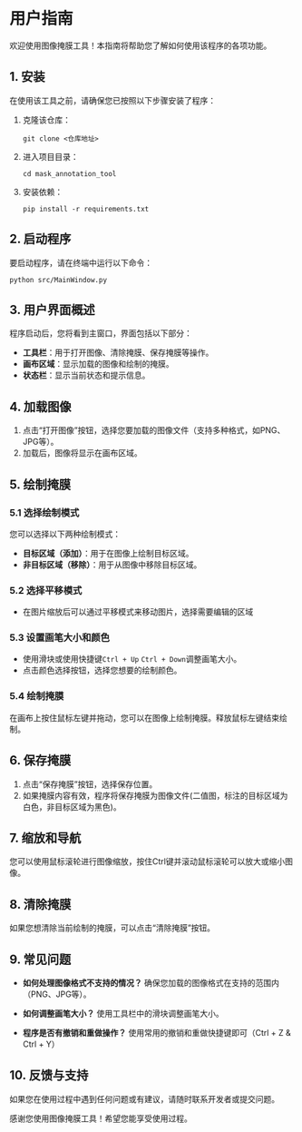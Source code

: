 # 用户指南

欢迎使用图像掩膜工具！本指南将帮助您了解如何使用该程序的各项功能。

## 1. 安装

在使用该工具之前，请确保您已按照以下步骤安装了程序：

1. 克隆该仓库：
   ```
   git clone <仓库地址>
   ```

2. 进入项目目录：
   ```
   cd mask_annotation_tool
   ```

3. 安装依赖：
   ```
   pip install -r requirements.txt
   ```

## 2. 启动程序

要启动程序，请在终端中运行以下命令：
```
python src/MainWindow.py
```

## 3. 用户界面概述

程序启动后，您将看到主窗口，界面包括以下部分：

- **工具栏**：用于打开图像、清除掩膜、保存掩膜等操作。
- **画布区域**：显示加载的图像和绘制的掩膜。
- **状态栏**：显示当前状态和提示信息。

## 4. 加载图像

1. 点击“打开图像”按钮，选择您要加载的图像文件（支持多种格式，如PNG、JPG等）。
2. 加载后，图像将显示在画布区域。

## 5. 绘制掩膜

### 5.1 选择绘制模式

您可以选择以下两种绘制模式：

- **目标区域（添加）**：用于在图像上绘制目标区域。
- **非目标区域（移除）**：用于从图像中移除目标区域。

### 5.2 选择平移模式
- 在图片缩放后可以通过平移模式来移动图片，选择需要编辑的区域

### 5.3 设置画笔大小和颜色

- 使用滑块或使用快捷键`Ctrl + Up` `Ctrl + Down`调整画笔大小。
- 点击颜色选择按钮，选择您想要的绘制颜色。

### 5.4 绘制掩膜

在画布上按住鼠标左键并拖动，您可以在图像上绘制掩膜。释放鼠标左键结束绘制。

## 6. 保存掩膜

1. 点击“保存掩膜”按钮，选择保存位置。
2. 如果掩膜内容有效，程序将保存掩膜为图像文件(二值图，标注的目标区域为白色，非目标区域为黑色)。

## 7. 缩放和导航

您可以使用鼠标滚轮进行图像缩放，按住Ctrl键并滚动鼠标滚轮可以放大或缩小图像。

## 8. 清除掩膜

如果您想清除当前绘制的掩膜，可以点击“清除掩膜”按钮。

## 9. 常见问题

- **如何处理图像格式不支持的情况？**
  确保您加载的图像格式在支持的范围内（PNG、JPG等）。

- **如何调整画笔大小？**
  使用工具栏中的滑块调整画笔大小。

- **程序是否有撤销和重做操作？**
  使用常用的撤销和重做快捷键即可（Ctrl + Z & Ctrl + Y）

## 10. 反馈与支持

如果您在使用过程中遇到任何问题或有建议，请随时联系开发者或提交问题。

感谢您使用图像掩膜工具！希望您能享受使用过程。
